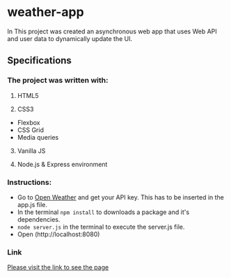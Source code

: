 # weather-app

In This project was created an asynchronous web app that uses Web API and user data to dynamically update the UI. 

## Specifications

### The project was written with:
1. HTML5 

2. CSS3
- Flexbox 
- CSS Grid
- Media queries

3. Vanilla JS

4. Node.js & Express environment

### Instructions:
- Go to [Open Weather](https://openweathermap.org/api) and get your API key. This has to be inserted in the app.js file.
- In the terminal `npm install` to downloads a package and it's dependencies.
- `node server.js` in the terminal to execute the server.js file.
- Open (http://localhost:8080)

### Link
[Please visit the link to see the page](https://humberto1212.github.io/weather-app/website/index.html)
